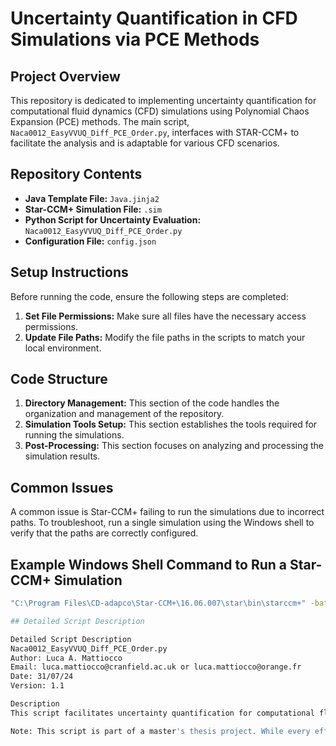 # Uncertainty Quantification in CFD Simulations via PCE Methods

## Project Overview

This repository is dedicated to implementing uncertainty quantification for computational fluid dynamics (CFD) simulations using Polynomial Chaos Expansion (PCE) methods. The main script, `Naca0012_EasyVVUQ_Diff_PCE_Order.py`, interfaces with STAR-CCM+ to facilitate the analysis and is adaptable for various CFD scenarios.

## Repository Contents

- **Java Template File:** `Java.jinja2`
- **Star-CCM+ Simulation File:** `.sim`
- **Python Script for Uncertainty Evaluation:** `Naca0012_EasyVVUQ_Diff_PCE_Order.py`
- **Configuration File:** `config.json`

## Setup Instructions

Before running the code, ensure the following steps are completed:

1. **Set File Permissions:** Make sure all files have the necessary access permissions.
2. **Update File Paths:** Modify the file paths in the scripts to match your local environment.

## Code Structure

1. **Directory Management:** This section of the code handles the organization and management of the repository.
2. **Simulation Tools Setup:** This section establishes the tools required for running the simulations.
3. **Post-Processing:** This section focuses on analyzing and processing the simulation results.

## Common Issues

A common issue is Star-CCM+ failing to run the simulations due to incorrect paths. To troubleshoot, run a single simulation using the Windows shell to verify that the paths are correctly configured.

## Example Windows Shell Command to Run a Star-CCM+ Simulation

```bash
"C:\Program Files\CD-adapco\Star-CCM+\16.06.007\star\bin\starccm+" -batch simulation.sim

## Detailed Script Description

Detailed Script Description
Naca0012_EasyVVUQ_Diff_PCE_Order.py
Author: Luca A. Mattiocco
Email: luca.mattiocco@cranfield.ac.uk or luca.mattiocco@orange.fr
Date: 31/07/24
Version: 1.1

Description
This script facilitates uncertainty quantification for computational fluid dynamics (CFD) simulations using Polynomial Chaos Expansion (PCE) methods. It is designed to interface with STAR-CCM+ and can be adapted for different CFD scenarios. The script handles key parameters such as velocity, temperature, and pressure, incorporating probabilistic variations through normal distributions but can be tuned as user desires.

Note: This script is part of a master's thesis project. While every effort has been made to ensure accuracy and functionality, it is provided "as is". Feel free to use, modify, and share, but please give credit where it's due!
